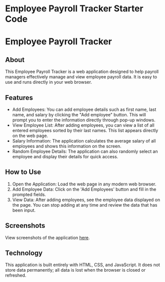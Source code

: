 # Employee Payroll Tracker Starter Code


# Employee Payroll Tracker

## About
This Employee Payroll Tracker is a web application designed to help payroll managers effectively manage and view employee payroll data. It is easy to use and runs directly in your web browser.

## Features
- Add Employees: You can add employee details such as first name, last name, and salary by clicking the "Add employee" button. This will prompt you to enter the information directly through pop-up windows.
- View Employee List: After adding employees, you can view a list of all entered employees sorted by their last names. This list appears directly on the web page.
- Salary Information: The application calculates the average salary of all employees and shows this information on the screen.
- Random Employee Details: The application can also randomly select an employee and display their details for quick access.

## How to Use
1. Open the Application: Load the web page in any modern web browser.
2. Add Employee Data: Click on the 'Add Employees' button and fill in the prompted fields.
3. View Data: After adding employees, see the employee data displayed on the page. You can stop adding at any time and review the data that has been input.

## Screenshots
View screenshots of the application [here](/Develop/image/).

## Technology
This application is built entirely with HTML, CSS, and JavaScript. It does not store data permanently; all data is lost when the browser is closed or refreshed.

